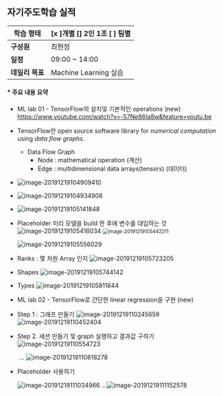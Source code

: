 ## 자기주도학습 실적


| **학습 형태** | [x ]개별 [] 2인 1조 [ ] 팀별 |
| ------------- | -------------------------- |
| **구성원** | 최현정 |
| **일정** | 09:00 ~ 14:00 |
| **데일리 목표** | Machine Learning 실습 |



#### * 주요 내용 요약

- ML lab 01 - TensorFlow의 설치및 기본적인 operations (new) https://www.youtube.com/watch?v=-57Ne86Ia8w&feature=youtu.be

- TensorFlow란 open source software library for *numerical computation* using *data flow graphs*.

  - Data Flow Graph
    - Node : mathematical operation (계산)
    - Edge : multidimensional data arrays(tensors) (데이터)

- ![image-20191219104909410](./img/image-20191219104909410.png)

- ![image-20191219104934908](./img/image-20191219104934908.png)

- ![image-20191219105141848](./img/image-20191219105141848.png)

- Placeholder
  미리 모델을 build 한 후에 변수를 대입하는 것
  ![image-20191219105416034](./img/image-20191219105416034.png) <img src="./img/image-20191219105442211.png" alt="image-20191219105442211" style="zoom:80%;" />

  ![image-20191219105556029](./img/image-20191219105556029.png)

- Ranks : 몇 차원 Array 인지
  ![image-20191219105723205](./img/image-20191219105723205.png)
- Shapes 
  ![image-20191219105744142](./img/image-20191219105744142.png)

- Types
  ![image-20191219105811844](./img/image-20191219105811844.png)





- ML lab 02 - TensorFlow로 간단한 linear regression을 구현 (new)

- Step 1 : 그래프 만들기
  ![image-20191219110245659](./img/image-20191219110245659.png)
  ![image-20191219110452404](./img/image-20191219110452404.png)

- Step 2. 세션 만들기 및 graph 실행하고 결과값 구하기
  ![image-20191219110554723](./img/image-20191219110554723.png)

  ​							...
  ![image-20191219110818278](./img/image-20191219110818278.png)

- Placeholder 사용하기
  
  ![image-20191219111034966](./img/image-20191219111034966.png)
                             ...![image-20191219111152578](./img/image-20191219111152578.png)
  
  